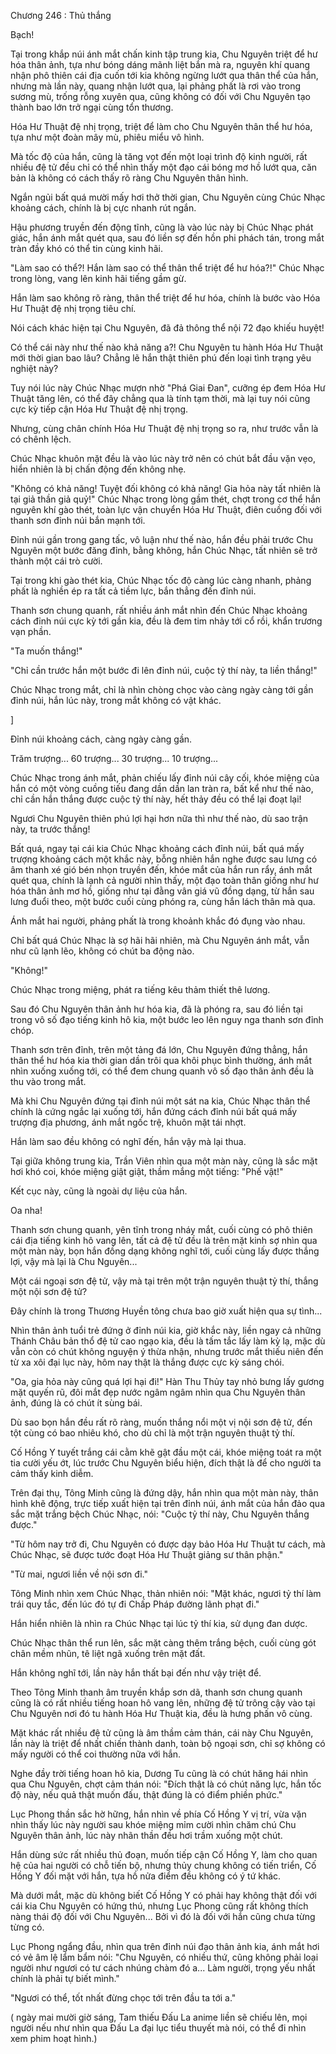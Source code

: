 




Chương 246 : Thủ thắng


Bạch!

Tại trong khắp núi ánh mắt chấn kinh tập trung kia, Chu Nguyên triệt để hư hóa thân ảnh, tựa như bóng dáng mãnh liệt bắn mà ra, nguyên khí quang nhận phô thiên cái địa cuốn tới kia không ngừng lướt qua thân thể của hắn, nhưng mà lần này, quang nhận lướt qua, lại phảng phất là rơi vào trong sương mù, trống rỗng xuyên qua, cũng không có đối với Chu Nguyên tạo thành bao lớn trở ngại cùng tổn thương.

Hóa Hư Thuật đệ nhị trọng, triệt để làm cho Chu Nguyên thân thể hư hóa, tựa như một đoàn mây mù, phiêu miểu vô hình.

Mà tốc độ của hắn, cũng là tăng vọt đến một loại trình độ kinh người, rất nhiều đệ tử đều chỉ có thể nhìn thấy một đạo cái bóng mơ hồ lướt qua, căn bản là không có cách thấy rõ ràng Chu Nguyên thân hình.

Ngắn ngủi bất quá mười mấy hơi thở thời gian, Chu Nguyên cùng Chúc Nhạc khoảng cách, chính là bị cực nhanh rút ngắn.

Hậu phương truyền đến động tĩnh, cũng là vào lúc này bị Chúc Nhạc phát giác, hắn ánh mắt quét qua, sau đó liền sợ đến hồn phi phách tán, trong mắt tràn đầy khó có thể tin cùng kinh hãi.

"Làm sao có thể?! Hắn làm sao có thể thân thể triệt để hư hóa?!" Chúc Nhạc trong lòng, vang lên kinh hãi tiếng gầm gừ.

Hắn làm sao không rõ ràng, thân thể triệt để hư hóa, chính là bước vào Hóa Hư Thuật đệ nhị trọng tiêu chí.

Nói cách khác hiện tại Chu Nguyên, đã đả thông thể nội 72 đạo khiếu huyệt!

Có thể cái này như thế nào khả năng a?! Chu Nguyên tu hành Hóa Hư Thuật mới thời gian bao lâu? Chẳng lẽ hắn thật thiên phú đến loại tình trạng yêu nghiệt này?

Tuy nói lúc này Chúc Nhạc mượn nhờ "Phá Giai Đan", cưỡng ép đem Hóa Hư Thuật tăng lên, có thể đây chẳng qua là tính tạm thời, mà lại tuy nói cũng cực kỳ tiếp cận Hóa Hư Thuật đệ nhị trọng.

Nhưng, cùng chân chính Hóa Hư Thuật đệ nhị trọng so ra, như trước vẫn là có chênh lệch.

Chúc Nhạc khuôn mặt đều là vào lúc này trở nên có chút bắt đầu vặn vẹo, hiển nhiên là bị chấn động đến không nhẹ.

"Không có khả năng! Tuyệt đối không có khả năng! Gia hỏa này tất nhiên là tại giả thần giả quỷ!" Chúc Nhạc trong lòng gầm thét, chợt trong cơ thể hắn nguyên khí gào thét, toàn lực vận chuyển Hóa Hư Thuật, điên cuồng đối với thanh sơn đỉnh núi bắn mạnh tới.

Đỉnh núi gần trong gang tấc, vô luận như thế nào, hắn đều phải trước Chu Nguyên một bước đăng đỉnh, bằng không, hắn Chúc Nhạc, tất nhiên sẽ trở thành một cái trò cười.

Tại trong khi gào thét kia, Chúc Nhạc tốc độ càng lúc càng nhanh, phảng phất là nghiền ép ra tất cả tiềm lực, bắn thẳng đến đỉnh núi.

Thanh sơn chung quanh, rất nhiều ánh mắt nhìn đến Chúc Nhạc khoảng cách đỉnh núi cực kỳ tới gần kia, đều là đem tim nhảy tới cổ rồi, khẩn trương vạn phần.

"Ta muốn thắng!"

"Chỉ cần trước hắn một bước đi lên đỉnh núi, cuộc tỷ thí này, ta liền thắng!"

Chúc Nhạc trong mắt, chỉ là nhìn chòng chọc vào càng ngày càng tới gần đỉnh núi, hắn lúc này, trong mắt không có vật khác.

]

Đỉnh núi khoảng cách, càng ngày càng gần.

Trăm trượng... 60 trượng... 30 trượng... 10 trượng...

Chúc Nhạc trong ánh mắt, phản chiếu lấy đỉnh núi cây cối, khóe miệng của hắn có một vòng cuồng tiếu đang dần dần lan tràn ra, bất kể như thế nào, chỉ cần hắn thắng được cuộc tỷ thí này, hết thảy đều có thể lại đoạt lại!

Ngươi Chu Nguyên thiên phú lợi hại hơn nữa thì như thế nào, dù sao trận này, ta trước thắng!

Bất quá, ngay tại cái kia Chúc Nhạc khoảng cách đỉnh núi, bất quá mấy trượng khoảng cách một khắc này, bỗng nhiên hắn nghe được sau lưng có âm thanh xé gió bén nhọn truyền đến, khóe mắt của hắn run rẩy, ánh mắt quét qua, chính là lạnh cả người nhìn thấy, một đạo toàn thân giống như hư hóa thân ảnh mơ hồ, giống như tại đằng vân giá vũ đồng dạng, từ hắn sau lưng đuổi theo, một bước cuối cùng phóng ra, cùng hắn lách thân mà qua.

Ánh mắt hai người, phảng phất là trong khoảnh khắc đó đụng vào nhau.

Chỉ bất quá Chúc Nhạc là sợ hãi hãi nhiên, mà Chu Nguyên ánh mắt, vẫn như cũ lạnh lẽo, không có chút ba động nào.

"Không!"

Chúc Nhạc trong miệng, phát ra tiếng kêu thảm thiết thê lương.

Sau đó Chu Nguyên thân ảnh hư hóa kia, đã là phóng ra, sau đó liền tại trong vô số đạo tiếng kinh hô kia, một bước leo lên nguy nga thanh sơn đỉnh chóp.

Thanh sơn trên đỉnh, trên một tảng đá lớn, Chu Nguyên đứng thẳng, hắn thân thể hư hóa kia thời gian dần trôi qua khôi phục bình thường, ánh mắt nhìn xuống xuống tới, có thể đem chung quanh vô số đạo thân ảnh đều là thu vào trong mắt.

Mà khi Chu Nguyên đứng tại đỉnh núi một sát na kia, Chúc Nhạc thân thể chính là cứng ngắc lại xuống tới, hắn đứng cách đỉnh núi bất quá mấy trượng địa phương, ánh mắt ngốc trệ, khuôn mặt tái nhợt.

Hắn làm sao đều không có nghĩ đến, hắn vậy mà lại thua.

Tại giữa không trung kia, Trần Viên nhìn qua một màn này, cũng là sắc mặt hơi khó coi, khóe miệng giật giật, thầm mắng một tiếng: "Phế vật!"

Kết cục này, cũng là ngoài dự liệu của hắn.

Oa nha!

Thanh sơn chung quanh, yên tĩnh trong nháy mắt, cuối cùng có phô thiên cái địa tiếng kinh hô vang lên, tất cả đệ tử đều là trên mặt kinh sợ nhìn qua một màn này, bọn hắn đồng dạng không nghĩ tới, cuối cùng lấy được thắng lợi, vậy mà lại là Chu Nguyên...

Một cái ngoại sơn đệ tử, vậy mà tại trên một trận nguyên thuật tỷ thí, thắng một nội sơn đệ tử?

Đây chính là trong Thương Huyền tông chưa bao giờ xuất hiện qua sự tình...

Nhìn thân ảnh tuổi trẻ đứng ở đỉnh núi kia, giờ khắc này, liền ngay cả những Thánh Châu bản thổ đệ tử cao ngạo kia, đều là tấm tắc lấy làm kỳ lạ, mặc dù vẫn còn có chút không nguyện ý thừa nhận, nhưng trước mắt thiếu niên đến từ xa xôi đại lục này, hôm nay thật là thắng được cực kỳ sáng chói.

"Oa, gia hỏa này cũng quá lợi hại đi!" Hàn Thu Thủy tay nhỏ bưng lấy gương mặt quyến rũ, đôi mắt đẹp nước ngâm ngâm nhìn qua Chu Nguyên thân ảnh, đúng là có chút ít sùng bái.

Dù sao bọn hắn đều rất rõ ràng, muốn thắng nổi một vị nội sơn đệ tử, đến tột cùng có bao nhiêu khó, cho dù chỉ là một trận nguyên thuật tỷ thí.

Cố Hồng Y tuyết trắng cái cằm khẽ gật đầu một cái, khóe miệng toát ra một tia cười yếu ớt, lúc trước Chu Nguyên biểu hiện, đích thật là để cho người ta cảm thấy kinh diễm.

Trên đại thụ, Tông Minh cũng là đứng dậy, hắn nhìn qua một màn này, thân hình khẽ động, trực tiếp xuất hiện tại trên đỉnh núi, ánh mắt của hắn đảo qua sắc mặt trắng bệch Chúc Nhạc, nói: "Cuộc tỷ thí này, Chu Nguyên thắng được."

"Từ hôm nay trở đi, Chu Nguyên có được dạy bảo Hóa Hư Thuật tư cách, mà Chúc Nhạc, sẽ được tước đoạt Hóa Hư Thuật giảng sư thân phận."

"Từ mai, ngươi liền về nội sơn đi."

Tông Minh nhìn xem Chúc Nhạc, thản nhiên nói: "Mặt khác, ngươi tỷ thí làm trái quy tắc, đến lúc đó tự đi Chấp Pháp đường lãnh phạt đi."

Hắn hiển nhiên là nhìn ra Chúc Nhạc tại lúc tỷ thí kia, sử dụng đan dược.

Chúc Nhạc thân thể run lên, sắc mặt càng thêm trắng bệch, cuối cùng gót chân mềm nhũn, tê liệt ngã xuống trên mặt đất.

Hắn không nghĩ tới, lần này hắn thất bại đến như vậy triệt để.

Theo Tông Minh thanh âm truyền khắp sơn dã, thanh sơn chung quanh cũng là có rất nhiều tiếng hoan hô vang lên, những đệ tử trông cậy vào tại Chu Nguyên nơi đó tu hành Hóa Hư Thuật kia, đều là hưng phấn vô cùng.

Mặt khác rất nhiều đệ tử cũng là âm thầm cảm thán, cái này Chu Nguyên, lần này là triệt để nhất chiến thành danh, toàn bộ ngoại sơn, chỉ sợ không có mấy người có thể coi thường nữa với hắn.

Nghe đầy trời tiếng hoan hô kia, Dương Tu cũng là có chút hăng hái nhìn qua Chu Nguyên, chợt cảm thán nói: "Đích thật là có chút năng lực, hắn tốc độ này, nếu quả thật muốn đấu, thật đúng là có điểm phiền phức."

Lục Phong thần sắc hờ hững, hắn nhìn về phía Cố Hồng Y vị trí, vừa vặn nhìn thấy lúc này người sau khóe miệng mỉm cười nhìn chăm chú Chu Nguyên thân ảnh, lúc này nhãn thần đều hơi trầm xuống một chút.

Hắn dùng sức rất nhiều thủ đoạn, muốn tiếp cận Cố Hồng Y, làm cho quan hệ của hai người có chỗ tiến bộ, nhưng thủy chung không có tiến triển, Cố Hồng Y đối mặt với hắn, tựa hồ nửa điểm đều không có ý tứ khác.

Mà dưới mắt, mặc dù không biết Cố Hồng Y có phải hay không thật đối với cái kia Chu Nguyên có hứng thú, nhưng Lục Phong cũng rất không thích nàng thái độ đối với Chu Nguyên... Bởi vì đó là đối với hắn cũng chưa từng từng có.

Lục Phong ngẩng đầu, nhìn qua trên đỉnh núi đạo thân ảnh kia, ánh mắt hơi có vẻ âm lệ lẩm bẩm nói: "Chu Nguyên, có nhiều thứ, cũng không phải loại người như ngươi có tư cách nhúng chàm đó a... Làm người, trọng yếu nhất chính là phải tự biết mình."

"Ngươi có thể, tốt nhất đừng chọc tới trên đầu ta tới a."

( ngày mai mười giờ sáng, Tam thiếu Đấu La anime liền sẽ chiếu lên, mọi người nếu như nhìn qua Đấu La đại lục tiểu thuyết mà nói, có thể đi nhìn xem phim hoạt hình.)




